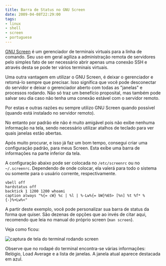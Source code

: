 ```yaml
---
title: Barra de Status no GNU Screen
date: 2009-04-08T22:29:00
tags:
- linux
- shell
- screen
- portuguese
---
```


[GNU Screen](http://www.gnu.org/software/screen/) é um gerenciador de terminais virtuais para a linha de comando. Seu 
uso em geral agiliza a administração remota de servidores pelo simples fato de ser necessário abrir apenas uma conexão 
SSH e através desta se pode ter vários terminais virtuais.

Uma outra vantagem em utilizar o GNU Screen, é deixar o gerenciador e retomá-lo sempre que precisar. Isso significa que 
você pode desconectar do servidor e deixar o gerenciador aberto com todas as "janelas" e processos rodando. Não só traz 
um benefício proposital, mas também pode salvar seu dia caso não tenha uma conexão estável com o servidor remoto.

Por estas e outras razões eu sempre utilizo GNU Screen quando possível (quando está instalado no servidor remoto).

No entanto por padrão ele não é muito amigável pois não exibe nenhuma informação na tela, sendo necessário utilizar 
atalhos de teclado para ver quais janelas estão abertas.

Após muito procurar, e isso já faz um bom tempo, consegui criar uma configuração padrão, para meus Screen. Esta exibe 
uma barra de informações na parte inferior da tela.

A configuração abaixo pode ser colocada no `/etc/screenrc` ou no `~/.screenrc`. Dependendo de onde colocar, ela valerá 
para todo o sistema ou somente para o usuário corrente, respectivamente.

	vbell off
	hardstatus off
	backtick 1 1200 1200 whoami
	caption always "%{= cW} %c | %l | %-Lw%{= bW}%65> [%n] %t %f* %{-}%+Lw%<"

A partir deste exemplo, você pode personalizar sua barra de status da forma que quiser. São dezenas de opções que ao 
invés de citar aqui, recomendo que leia no manual do próprio screen (`man screen`).

Veja como ficou:

![captura de tela do terminal rodando screen](/media/screen.png)

Observe que no rodapé do terminal encontra-se várias informações: Relógio, Load Average e a lista de janelas. A janela 
atual aparece destacada em azul.
